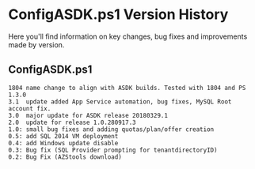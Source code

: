 # ConfigASDK.ps1 Version History
Here you'll find information on key changes, bug fixes and improvements made by version.

## ConfigASDK.ps1

    1804 name change to align with ASDK builds. Tested with 1804 and PS 1.3.0
    3.1  update added App Service automation, bug fixes, MySQL Root account fix.
    3.0  major update for ASDK release 20180329.1
    2.0  update for release 1.0.280917.3 
    1.0: small bug fixes and adding quotas/plan/offer creation
    0.5: add SQL 2014 VM deployment
    0.4: add Windows update disable
    0.3: Bug fix (SQL Provider prompting for tenantdirectoryID)
    0.2: Bug Fix (AZStools download)